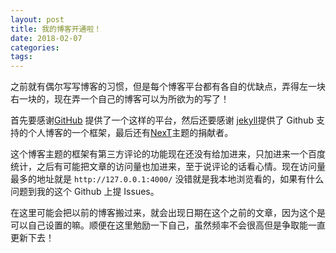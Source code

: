 ```yaml
---
layout: post
title: 我的博客开通啦！
date: 2018-02-07
categories: 
tags: 
---
```


  之前就有偶尔写写博客的习惯，但是每个博客平台都有各自的优缺点，弄得左一块右一块的，现在弄一个自己的博客可以为所欲为的写了！

  首先要感谢[GitHub](http://www.github.com/) 提供了一个这样的平台，然后还要感谢 [jekyll](https://jekyllrb.com/)提供了 Github 支持的个人博客的一个框架，最后还有[NexT](https://github.com/simpleyyt/jekyll-theme-next)主题的捐献者。

  这个博客主题的框架有第三方评论的功能现在还没有给加进来，只加进来一个百度统计，之后有可能把文章的访问量也加进来，至于说评论的话看心情。现在访问量最多的地址就是 `http://127.0.0.1:4000/` 没错就是我本地浏览看的，如果有什么问题到我的这个 Github 上提 Issues。

  在这里可能会把以前的博客搬过来，就会出现日期在这个之前的文章，因为这个是可以自己设置的嘛。顺便在这里勉励一下自己，虽然频率不会很高但是争取能一直更新下去！